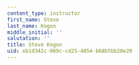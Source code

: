 ```yaml
---
content_type: instructor
first_name: Steve
last_name: Kogon
middle_initial: ''
salutation: ''
title: Steve Kogon
uid: eb1d342c-069c-cd25-4054-b68b5bb20e20
---
```


